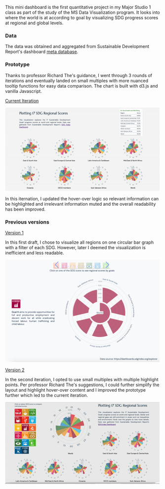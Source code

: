 This mini dashboard is the first quantitative project in my Major Studio 1 class as part of the study of the MS Data Visualization program. It looks into where the world is at according to goal by visualizing SDG progress scores at regional and global levels.

### Data

The data was obtained and aggregated from Sustainable Development Report's dashboard [meta database](https://dashboards.sdgindex.org/explorer).

### Prototype

Thanks to professor Richard The's guidance, I went through 3 rounds of iterations and eventually landed on small multiples with more nuanced tooltip functions for easy data comparison. The chart is built with d3.js and vanilla Javascript.

[Current Iteration](https://muons.com/msdv-major-studio-1/01_quantitative_project/v3)

<img src="./v3/demo.gif" width="500" alt="Version 3">

In this iternation, I updated the hover-over logic so relevant information can be highlighted and irrelevant information muted and the overall readability has been improved.

### Previous versions

[Version 1](https://muons.com/msdv-major-studio-1/01_quantitative_project/v1)

In this first draft, I chose to visualize all regions on one circular bar graph with a filter of each SDG. However, later I deemed the visualization is inefficient and less readable.

<img src="./assets/v1.png" width="500" alt="Version 1">

[Version 2](https://muons.com/msdv-major-studio-1/01_quantitative_project/v2)

In the second iteration, I opted to use small multiples with multiple highlight points. Per professor Richard The's suggestions, I could further simplify the layout and highlight hover-over content and I improved the prototype further which led to the current iteration.

<img src="./v2/demo.gif" width="500" alt="Version 2">
